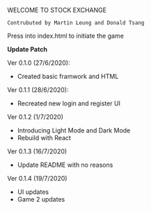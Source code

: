 WELCOME TO STOCK EXCHANGE
`````````````````````````
Contrubuted by Martin Leung and Donald Tsang
`````````````````````````

Press into index.html to initiate the game

**Update Patch**

Ver 0.1.0 (27/6/2020):

- Created basic framwork and HTML

Ver 0.1.1 (28/6/2020):

- Recreated new login and register UI

Ver 0.1.2 (1/7/2020)

- Introducing Light Mode and Dark Mode
- Rebuild with React

Ver 0.1.3 (16/7/2020)

- Update README with no reasons

Ver 0.1.4 (19/7/2020)

- UI updates
- Game 2 updates

